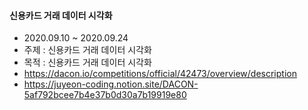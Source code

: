 #### 신용카드 거래 데이터 시각화
+ 2020.09.10 ~ 2020.09.24
+ 주제 : 신용카드 거래 데이터 시각화
+ 목적 : 신용카드 거래 데이터 시각화
+ https://dacon.io/competitions/official/42473/overview/description
+ https://juyeon-coding.notion.site/DACON-5af792bcee7b4e37b0d30a7b19919e80
